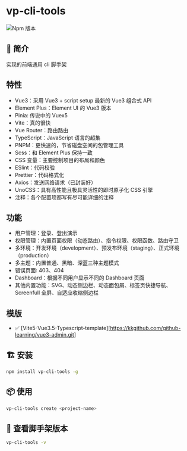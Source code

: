 # vp-cli-tools

![Npm 版本](https://img.shields.io/badge/we-cli_v0.3.7-green)

## 📖 简介

实现的前端通用 cli 脚手架

## 特性

- Vue3：采用 Vue3 + script setup 最新的 Vue3 组合式 API
- Element Plus：Element UI 的 Vue3 版本
- Pinia: 传说中的 Vuex5
- Vite：真的很快
- Vue Router：路由路由
- TypeScript：JavaScript 语言的超集
- PNPM：更快速的，节省磁盘空间的包管理工具
- Scss：和 Element Plus 保持一致
- CSS 变量：主要控制项目的布局和颜色
- ESlint：代码校验
- Prettier：代码格式化
- Axios：发送网络请求（已封装好）
- UnoCSS：具有高性能且极具灵活性的即时原子化 CSS 引擎
- 注释：各个配置项都写有尽可能详细的注释

## 功能

- 用户管理：登录、登出演示
- 权限管理：内置页面权限（动态路由）、指令权限、权限函数、路由守卫
- 多环境：开发环境（development）、预发布环境（staging）、正式环境（production）
- 多主题：内置普通、黑暗、深蓝三种主题模式
- 错误页面: 403、404
- Dashboard：根据不同用户显示不同的 Dashboard 页面
- 其他内置功能：SVG、动态侧边栏、动态面包屑、标签页快捷导航、Screenfull 全屏、自适应收缩侧边栏

## 模版

- ✅ [Vite5-Vue3.5-Typescript-template][https://kkgithub.com/github-learning/vue3-admin.git]

## 🏗 安装

```bash
npm install vp-cli-tools -g
```

## 📦 使用

```bash
vp-cli-tools create <project-name>
```

## 🚩 查看脚手架版本

```bash
vp-cli-tools -v

```

